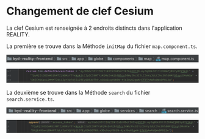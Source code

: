 # Changement de clef Cesium

La clef Cesium est renseignée à 2 endroits distincts dans l'application REALITY.

La première se trouve dans la Méthode `initMap` du fichier `map.component.ts`.

 ![](assets/map-component.png)

 ![](assets/token1.png)


La deuxième se trouve dans la Méthode `search` du fichier `search.service.ts`.

 ![](assets/search.service.png)

 ![](assets/token2.png)
